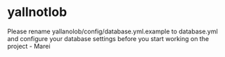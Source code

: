 # yallnotlob
Please rename yallanolob/config/database.yml.example to database.yml and configure your database settings before you start working on the project - Marei
